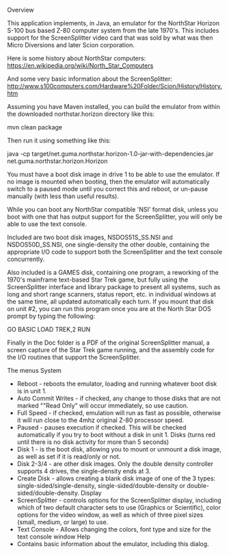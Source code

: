 Overview

This application implements, in Java, an emulator for the NorthStar Horizon S-100 bus based Z-80 computer system from the late 1970's. This includes support for the ScreenSplitter video card that was sold by what was then Micro Diversions and later Scion corporation.

Here is some history about NorthStar computers: https://en.wikipedia.org/wiki/North_Star_Computers

And some very basic information about the ScreenSplitter: http://www.s100computers.com/Hardware%20Folder/Scion/History/History.htm

Assuming you have Maven installed, you can build the emulator from within the downloaded northstar.horizon directory like this:

mvn clean package

Then run it using something like this:

java -cp target/net.guma.northstar.horizon-1.0-jar-with-dependencies.jar net.guma.northstar.horizon.Horizon

You must have a boot disk image in drive 1 to be able to use the emulator. If no image is mounted when booting, then the emulator will automatically switch to a paused mode until you correct this and reboot, or un-pause manually (with less than useful results).

While you can boot any NorthStar compatible 'NSI' format disk, unless you boot with one that has output support for the ScreenSplitter, you will only be able to use the text console.

Included are two boot disk images, NSDOS51S_SS.NSI and NSDOS50D_SS.NSI, one single-density the other double, containing the appropriate I/O code to support both the ScreenSplitter and the text console concurrently.

Also included is a GAMES disk, containing one program, a reworking of the 1970's mainframe text-based Star Trek game, but fully using the ScreenSplitter interface and library package to present all systems, such as long and short range scanners, status report, etc. in individual windows at the same time, all updated automatically each turn. If you mount that disk on unit #2, you can run this program once you are at the North Star DOS prompt by typing the following:

GO BASIC
LOAD TREK,2
RUN

Finally in the Doc folder is a PDF of the original ScreenSplitter manual, a screen capture of the Star Trek game running, and the assembly code for the I/O routines that support the ScreenSplitter.

The menus
System
*	Reboot - reboots the emulator, loading and running whatever boot disk is in unit 1.
*	Auto Commit Writes - if checked, any change to those disks that are not marked ""Read Only" will occur immediately, so use caution.
*	Full Speed - if checked, emulation will run as fast as possible, otherwise it will run close to the 4mhz original Z-80 processor speed.
*	Paused - pauses execution if checked. This will be checked automatically if you try to boot without a disk in unit 1.
Disks (turns red until there is no disk activity for more than 5 seconds)
*	Disk 1 - is the boot disk, allowing you to mount or unmount a disk image, as well as set if it is read/only or not.
*	Disk 2-3/4 - are other disk images. Only the double density controller supports 4 drives, the single-density ends at 3.
*	Create Disk - allows creating a blank disk image of one of the 3 types: single-sided/single-density, single-sided/double-density or double-sided/double-density.
Display
*	ScreenSplitter - controls options for the ScreenSplitter display, including which of two default character sets to use (Graphics or Scientific), color options for the video window, as well as which of three pixel sizes (small, medium, or large) to use.
*	Text Console - Allows changing the colors, font type and size for the text console window
Help
*	Contains basic information about the emulator, including this dialog.
